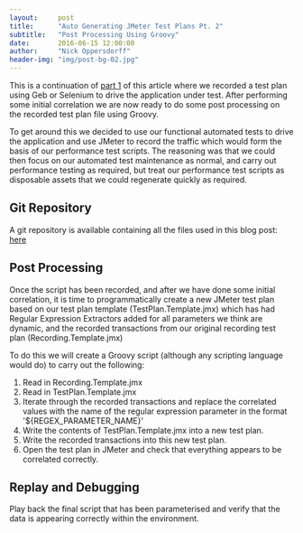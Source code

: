 ```yaml
---
layout:     post
title:      "Auto Generating JMeter Test Plans Pt. 2"
subtitle:   "Post Processing Using Groovy"
date:       2016-06-15 12:00:00
author:     "Nick Oppersdorff"
header-img: "img/post-bg-02.jpg"
---
```


<p>This is a continuation of <a href="../../../2016/06/01/dynamic-generation-of-jmeter-scripts-pt1//">part 1</a> of this article where we recorded a test plan using Geb or Selenium to drive the application under test.  After performing some initial correlation we are now ready to do some post processing on the recorded test plan file using Groovy.</p>

<p>To get around this we decided to use our functional automated tests to drive the application and use JMeter to record the traffic which would form the basis of our performance test scripts.  The reasoning was that we could then focus on our automated test maintenance as normal, and carry out performance testing as required, but treat our performance test scripts as disposable assets that we could regenerate quickly as required.</p>

<h2>Git Repository</h2>
<p>A git repository is available containing all the files used in this blog post:  <a href="https://github.com/testworx/jmeter-test-plan-generator">here</a></p>

<h2>Post Processing</h2>
<p>Once the script has been recorded, and after we have done some initial correlation, it is time to programmatically create a new JMeter test plan based on our test plan template (TestPlan.Template.jmx) which has had Regular Expression Extractors added for all parameters we think are dynamic, and the recorded transactions from our original recording test plan (Recording.Template.jmx)</P>
<p>To do this we will create a Groovy script (although any scripting language would do) to carry out the following:
  <ol>
  <li>Read in Recording.Template.jmx</li>
  <li>Read in TestPlan.Template.jmx</li>
  <li>Iterate through the recorded transactions and replace the correlated values with the name of the regular expression parameter in the format '${REGEX_PARAMETER_NAME}'</li>
  <li>Write the contents of TestPlan.Template.jmx into a new test plan.</li>
  <li>Write the recorded transactions into this new test plan.</li>
  <li>Open the test plan in JMeter and check that everything appears to be correlated correctly.</li>
  </ol>
</p>

<h2>Replay and Debugging</h2>
<p>Play back the final script that has been parameterised and verify that the data is appearing correctly within the environment.</p>
